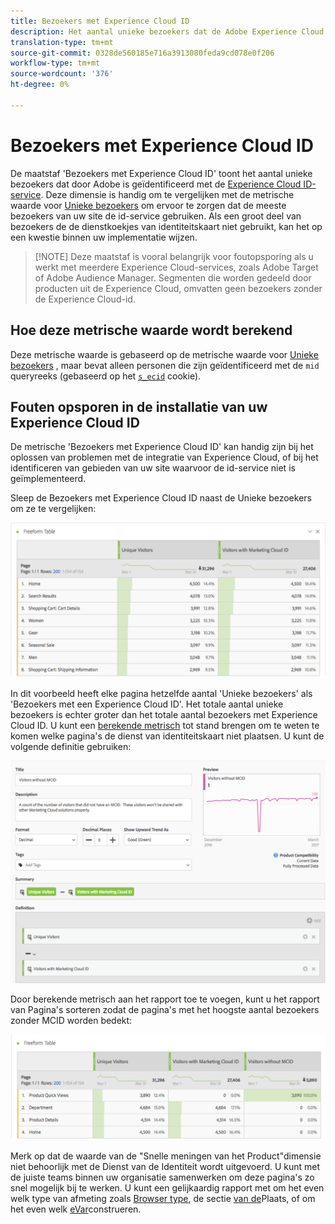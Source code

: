 ```yaml
---
title: Bezoekers met Experience Cloud ID
description: Het aantal unieke bezoekers dat de Adobe Experience Cloud ID-service gebruikt.
translation-type: tm+mt
source-git-commit: 0328de560185e716a3913080feda9cd078e0f206
workflow-type: tm+mt
source-wordcount: '376'
ht-degree: 0%

---
```



# Bezoekers met Experience Cloud ID

De maatstaf &#39;Bezoekers met Experience Cloud ID&#39; toont het aantal unieke bezoekers dat door Adobe is geïdentificeerd met de [Experience Cloud ID-service](https://docs.adobe.com/content/help/en/id-service/using/home.html). Deze dimensie is handig om te vergelijken met de metrische waarde voor [Unieke bezoekers](unique-visitors.md) om ervoor te zorgen dat de meeste bezoekers van uw site de id-service gebruiken. Als een groot deel van bezoekers de de dienstkoekjes van identiteitskaart niet gebruikt, kan het op een kwestie binnen uw implementatie wijzen.

>[!NOTE] Deze maatstaf is vooral belangrijk voor foutopsporing als u werkt met meerdere Experience Cloud-services, zoals Adobe Target of Adobe Audience Manager. Segmenten die worden gedeeld door producten uit de Experience Cloud, omvatten geen bezoekers zonder de Experience Cloud-id.

## Hoe deze metrische waarde wordt berekend

Deze metrische waarde is gebaseerd op de metrische waarde voor [Unieke bezoekers](unique-visitors.md) , maar bevat alleen personen die zijn geïdentificeerd met de `mid` queryreeks (gebaseerd op het [`s_ecid`](https://docs.adobe.com/content/help/en/core-services/interface/ec-cookies/cookies-analytics.html) cookie).

## Fouten opsporen in de installatie van uw Experience Cloud ID

De metrische &#39;Bezoekers met Experience Cloud ID&#39; kan handig zijn bij het oplossen van problemen met de integratie van Experience Cloud, of bij het identificeren van gebieden van uw site waarvoor de id-service niet is geïmplementeerd.

Sleep de Bezoekers met Experience Cloud ID naast de Unieke bezoekers om ze te vergelijken:

![Unieke vergelijking van bezoekers](assets/metric-mcvid1.png)

In dit voorbeeld heeft elke pagina hetzelfde aantal &#39;Unieke bezoekers&#39; als &#39;Bezoekers met een Experience Cloud ID&#39;. Het totale aantal unieke bezoekers is echter groter dan het totale aantal bezoekers met Experience Cloud ID. U kunt een [berekende metrisch](../c-calcmetrics/cm-overview.md) tot stand brengen om te weten te komen welke pagina&#39;s de dienst van identiteitskaart niet plaatsen. U kunt de volgende definitie gebruiken:

![Berekende metrische definitie](assets/metric-mcvid2.png)

Door berekende metrisch aan het rapport toe te voegen, kunt u het rapport van Pagina&#39;s sorteren zodat de pagina&#39;s met het hoogste aantal bezoekers zonder MCID worden bedekt:

![Pagina&#39;s zonder id-service](assets/metric-mcvid3.png)

Merk op dat de waarde van de &quot;Snelle meningen van het Product&quot;dimensie niet behoorlijk met de Dienst van de Identiteit wordt uitgevoerd. U kunt met de juiste teams binnen uw organisatie samenwerken om deze pagina&#39;s zo snel mogelijk bij te werken. U kunt een gelijkaardig rapport met om het even welk type van afmeting zoals [Browser type](../dimensions/browser-type.md), de sectie [van de](../dimensions/site-section.md)Plaats, of om het even welk [eVar](../dimensions/evar.md)construeren.
